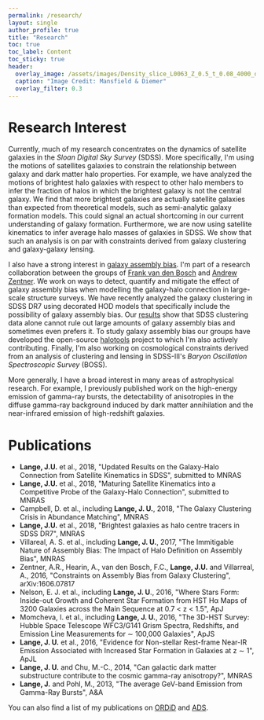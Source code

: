 ```yaml
---
permalink: /research/
layout: single
author_profile: true
title: "Research"
toc: true
toc_label: Content
toc_sticky: true
header:
  overlay_image: /assets/images/Density_slice_L0063_Z_0.5_t_0.08_4000_ocean.png
  caption: "Image Credit: Mansfield & Diemer"
  overlay_filter: 0.3
---
```


# Research Interest

Currently, much of my research concentrates on the dynamics of satellite galaxies in the *Sloan Digital Sky Survey* (SDSS). More specifically, I'm using the motions of satellites galaxies to constrain the relationship between galaxy and dark matter halo properties. For example, we have analyzed the motions of brightest halo galaxies with respect to other halo members to infer the fraction of halos in which the brightest galaxy is not the central galaxy. We find that more brightest galaxies are actually satellite galaxies than expected from theoretical models, such as semi-analytic galaxy formation models. This could signal an actual shortcoming in our current understanding of galaxy formation. Furthermore, we are now using satellite kinematics to infer average halo masses of galaxies in SDSS. We show that such an analysis is on par with constraints derived from galaxy clustering and galaxy-galaxy lensing.

I also have a strong interest in [galaxy assembly bias](https://arxiv.org/abs/1311.1818). I'm part of a research collaboration between the groups of [Frank van den Bosch](http://campuspress.yale.edu/vdbosch/) and [Andrew Zentner](http://www.phyast.pitt.edu/~zentner/Home.html). We work on ways to detect, quantify and mitigate the effect of galaxy assembly bias when modelling the galaxy-halo connection in large-scale structure surveys. We have recently analyzed the galaxy clustering in SDSS DR7 using decorated HOD models that specifically include the possibility of galaxy assembly bias. Our [results](https://arxiv.org/abs/1606.07817) show that SDSS clustering data alone cannot rule out large amounts of galaxy assembly bias and sometimes even prefers it. To study galaxy assembly bias our groups have developed the open-source [halotools](https://github.com/astropy/halotools) project to which I'm also actively contributing. Finally, I'm also working on cosmological constraints derived from an analysis of clustering and lensing in SDSS-III's *Baryon Oscillation Spectroscopic Survey* (BOSS).

More generally, I have a broad interest in many areas of astrophysical research. For example, I previously published work on the high-energy emission of gamma-ray bursts, the detectability of anisotropies in the diffuse gamma-ray background induced by dark matter annihilation and the near-infrared emission of high-redshift galaxies.

# Publications

* __Lange, J.U.__  et al., 2018, "Updated Results on the Galaxy-Halo Connection from Satellite Kinematics in SDSS", submitted to MNRAS
* __Lange, J.U.__  et al., 2018, "Maturing Satellite Kinematics into a Competitive Probe of the Galaxy-Halo Connection", submitted to MNRAS
* Campbell, D. et al., including __Lange, J. U.__, 2018, "The Galaxy Clustering Crisis in Abundance Matching", MNRAS
* __Lange, J.U.__  et al., 2018, "Brightest galaxies as halo centre tracers in SDSS DR7", MNRAS
* Villareal, A. S. et al., including __Lange, J. U.__, 2017, "The Immitigable Nature of Assembly Bias: The Impact of Halo Definition on Assembly Bias", MNRAS
* Zentner, A.R., Hearin, A., van den Bosch, F.C., __Lange, J.U.__ and Villarreal, A., 2016, "Constraints on Assembly Bias from Galaxy Clustering", arXiv:1606.07817
* Nelson, E. J. et al., including __Lange, J. U__., 2016, "Where Stars Form: Inside-out Growth and Coherent Star Formation from HST Hα Maps of 3200 Galaxies across the Main Sequence at 0.7 &lt; z &lt; 1.5", ApJ
* Momcheva, I. et al., including __Lange, J. U.__, 2016, "The 3D-HST Survey: Hubble Space Telescope WFC3/G141 Grism Spectra, Redshifts, and Emission Line Measurements for ∼ 100,000 Galaxies", ApJS
* __Lange, J. U.__ et al., 2016, "Evidence for Non-stellar Rest-frame Near-IR Emission Associated with Increased Star Formation in Galaxies at z ∼ 1", ApJL
* __Lange, J. U.__ and Chu, M.-C., 2014, "Can galactic dark matter substructure contribute to the cosmic gamma-ray anisotropy?", MNRAS
* __Lange, J.__ and Pohl, M., 2013, "The average GeV-band Emission from Gamma-Ray Bursts", A&A

You can also find a list of my publications on  [ORDiD](http://orcid.org/0000-0002-2450-1366) and [ADS](https://ui.adsabs.harvard.edu/#/public-libraries/NYc37mmySA2HdUg5pOzlrA).
